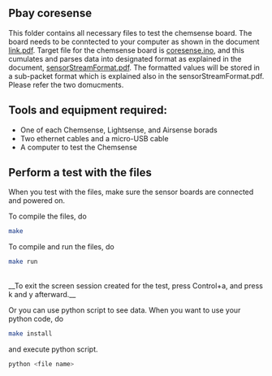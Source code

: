 ## Pbay coresense
This folder contains all necessary files to test the chemsense board. The board needs to be conntected to your computer as shown in the document [link.pdf](../../../docs/sensorStreamFormat/link.pdf). Target file for the chemsense board is [coresense.ino](./coresense.ino), and this cumulates and parses data into designated format as explained in the document, [sensorStreamFormat.pdf](../../../docs/sensorStreamFormat/sensorStreamFormat.pdf). The formatted values will be stored in a sub-packet format which is explained also in the sensorStreamFormat.pdf. Please refer the two domucments.

## Tools and equipment required:
* One of each Chemsense, Lightsense, and Airsense borads
* Two ethernet cables and a micro-USB cable
* A computer to test the Chemsense

## Perform a test with the files
When you test with the files, make sure the sensor boards are connected and powered on.

To compile the files, do
```bash
make
```

To compile and run the files, do
```bash
make run
```
</br>
__To exit the screen session created for the test, press Control+a, and press k and y afterward.__

Or you can use python script to see data. When you want to use your python code, do
```bash
make install
```
and execute python script.
```bash
python <file name>
```
